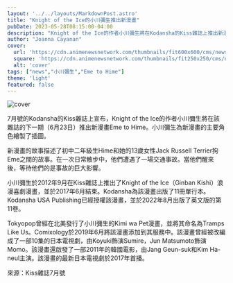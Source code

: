 ```yaml
---
layout: '../../layouts/MarkdownPost.astro'
title: "Knight of the Ice的小川彌生推出新漫畫"
pubDate: 2023-05-28T08:15:00-04:00
description: "Knight of the Ice的作者小川彌生將在Kodansha的Kiss雜誌上推出新漫畫Eme to Hime"
author: "Joanna Cayanan"
cover:
  url: 'https://cdn.animenewsnetwork.com/thumbnails/fit600x600/cms/news.6/198533/eme.jpg'
  square: 'https://cdn.animenewsnetwork.com/thumbnails/fit250x250/cms/news.6/198533/eme.jpg'
  alt: 'cover'
tags: ["news","小川彌生","Eme to Hime"]
theme: 'light'
featured: false
---
```


![cover](https://cdn.animenewsnetwork.com/thumbnails/fit600x600/cms/news.6/198533/eme.jpg)

7月號的Kodansha的Kiss雜誌上宣布，Knight of the Ice的作者小川彌生將在該雜誌的下一期（6月23日）推出新漫畫Eme to Hime。小川彌生為新漫畫的主要角色繪製了插圖。

新漫畫的故事描述了初中二年級生Hime和她的13歲女性Jack Russell Terrier狗Eme之間的故事。在一次日常散步中，他們遭遇了一場交通事故。當他們醒來後，等待他們的是事故的巨大影響。

小川彌生於2012年9月在Kiss雜誌上推出了Knight of the Ice（Ginban Kishi）浪漫喜劇漫畫，並於2017年6月結束。Kodansha為該漫畫出版了11冊單行本。Kodansha USA Publishing已經授權該漫畫，並於2022年8月出版了英文版的第11卷。

Tokyopop曾經在北美發行了小川彌生的Kimi wa Pet漫畫，並將其命名為Tramps Like Us。Comixology於2019年6月將該漫畫添加到其服務中。該漫畫曾經被改編成了一部10集的日本電視劇，由Koyuki飾演Sumire，Jun Matsumoto飾演Momo。該漫畫還啟發了一部2011年的韓國電影，由Jang Geun-suk和Kim Ha-neul主演。該漫畫的最新日本電視劇於2017年首播。

來源：Kiss雜誌7月號